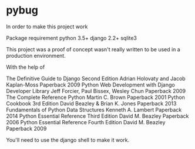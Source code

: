 # pybug

In order to make this project work

Package requirement
python 3.5+
django 2.2+
sqlite3

This project was a proof of concept wasn't really written to be used in a production environment.  

With the help of 

The Definitive Guide to Django Second Edition	Adrian Holovaty and Jacob Kaplan-Moss	Paperback 2009
Python Web Development with Django Developer Library	Jeff Forcier, Paul Bissex, Wesley Chun	Paperback 2009
The Complete Reference Python	Martin C. Brown	Paperback 2001
Python Cookbook 3rd Edition	David Beazley & Brian K. Jones	Paperback 2013
Fundamentals of Python Data Structures	Kenneth A. Lambert	Paperback 2014
Python Essential Reference Third Edition	David M. Beazley	Paperback 2006
Python Essential Reference Fourth Edition	David M. Beazley	Paperback 2009

You'll need to use the django shell to make it work.
